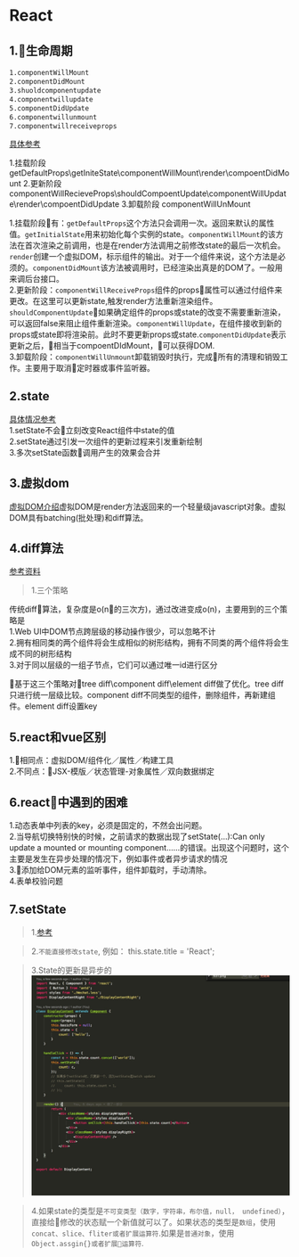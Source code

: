 React
===================
1.生命周期
-----------------------
    1.componentWillMount
    2.componentDidMount
    3.shuoldcomponentupdate
    4.componentwillupdate
    5.componentDidUpdate
    6.componentwillunmount
    7.componentwillreceiveprops

[具体参考](https://segmentfault.com/a/1190000004168886)

1.挂载阶段
    getDefaultProps\getIniteState\componentWillMount\render\compoentDidMount
2.更新阶段
    componentWillRecieveProps\shouldCompoentUpdate\componentWillUpdate\render\compoentDidUpdate
3.卸载阶段
    componentWillUnMount

1.挂载阶段有：`getDefaultProps`这个方法只会调用一次。返回来默认的属性值。`getInitialState`用来初始化每个实例的state。`componentWillMount`的该方法在首次渲染之前调用，也是在render方法调用之前修改state的最后一次机会。`render`创建一个虚拟DOM，标示组件的输出。对于一个组件来说，这个方法是必须的。`componentDidMount`该方法被调用时，已经渲染出真是的DOM了。一般用来调后台接口。   
2.更新阶段：`componentWillReceiveProps`组件的props属性可以通过付组件来更改。在这里可以更新state,触发render方法重新渲染组件。`shouldComponentUpdate`如果确定组件的props或state的改变不需要重新渲染，可以返回false来阻止组件重新渲染。`componentWillUpdate`，在组件接收到新的props或state即将渲染前。此时不要更新props或state.`componentDidUpdate`表示更新之后，相当于compoentDIdMount，可以获得DOM.    
3.卸载阶段：`componentWillUnmount`卸载销毁时执行，完成所有的清理和销毁工作。主要用于取消定时器或事件监听器。

2.state
-----------------------

[具体情况参考](https://juejin.im/post/5a155f906fb9a045284622b4)     
1.setState不会立刻改变React组件中state的值    
2.setState通过引发一次组件的更新过程来引发重新绘制    
3.多次setState函数调用产生的效果会合并



3.虚拟dom
---------------------

[虚拟DOM介绍](http://www.alloyteam.com/2015/10/react-virtual-analysis-of-the-dom/)虚拟DOM是render方法返回来的一个轻量级javascript对象。虚拟DOM具有batching(批处理)和diff算法。

4.diff算法
--------------------------

[参考资料](https://zhuanlan.zhihu.com/p/20346379)

>1.三个策略

传统diff算法，复杂度是o(n的三次方)，通过改进变成o(n)，主要用到的三个策略是    
1.Web UI中DOM节点跨层级的移动操作很少，可以忽略不计     
2.拥有相同类的两个组件将会生成相似的树形结构，拥有不同类的两个组件将会生成不同的树形结构     
3.对于同以层级的一组子节点，它们可以通过唯一id进行区分

基于这三个策略对tree diff\component diff\element diff做了优化。tree diff只进行统一层级比较。component diff不同类型的组件，删除组件，再新建组件。element diff设置key

5.react和vue区别
---------------------------
1.相同点：虚拟DOM/组件化／属性／构建工具    
2.不同点：JSX-模版／状态管理-对象属性／双向数据绑定

6.react中遇到的困难
------------------------------
1.动态表单中列表的key，必须是固定的，不然会出问题。    
2.当导航切换特别快的时候，之前请求的数据出现了setState(…):Can only update a mounted or mounting component……的错误。出现这个问题时，这个主要是发生在异步处理的情况下，例如事件或者异步请求的情况     
3.添加给DOM元素的监听事件，组件卸载时，手动清除。     
4.表单校验问题      

7.setState
------------------------

>1.[参考](https://www.jianshu.com/p/c6257cbef1b1)

>2.`不能直接修改state`, 例如： this.state.title = 'React';

>3.State的更新是异步的![图片](https://github.com/qingzhu1224/learn-react/blob/master/imges/state.png)

>4.如果state的类型是`不可变类型（数字，字符串，布尔值，null， undefined）`，直接给修改的状态赋一个新值就可以了。如果状态的类型是`数组`，使用`concat、slice、fliter或者扩展运算符`.如果是`普通对象`，使用`Object.assgin{}或者扩展运算符`.
